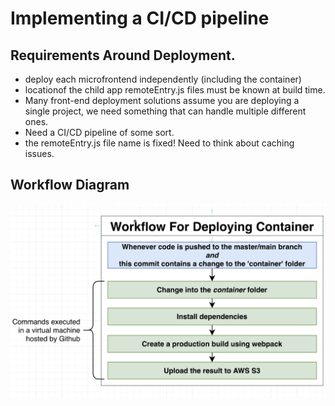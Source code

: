 # Implementing a CI/CD pipeline

## Requirements Around Deployment.

- deploy each microfrontend independently (including the container)
- locationof the child app remoteEntry.js files must be known at build time.
- Many front-end deployment solutions assume you are deploying a single project, we need something that can handle multiple different ones.
- Need a CI/CD pipeline of some sort.
- the remoteEntry.js file name is fixed! Need to think about caching issues.

## Workflow Diagram

![workflow](./assets/section4/workflowDiagram.png)
